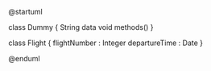 @startuml

class Dummy {
  String data
  void methods()
}

class Flight {
   flightNumber : Integer
   departureTime : Date
}

@enduml